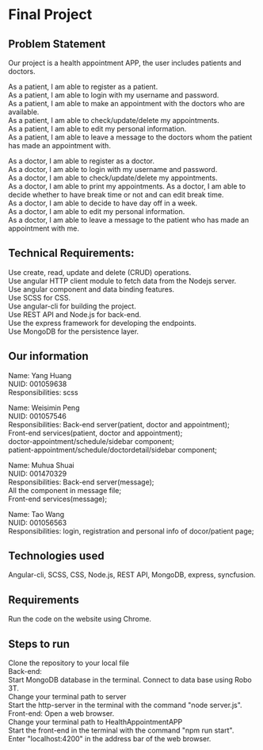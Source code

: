 # Final Project
## Problem Statement
Our project is a health appointment APP, the user includes patients and doctors.  

As a patient, I am able to register as a patient.  
As a patient, I am able to login with my username and password.  
As a patient, I am able to make an appointment with the doctors who are available.  
As a patient, I am able to check/update/delete my appointments.  
As a patient, I am able to edit my personal information.  
As a patient, I am able to leave a message to the doctors whom the patient has made an appointment with.  
  
As a doctor, I am able to register as a doctor.  
As a doctor, I am able to login with my username and password.  
As a doctor, I am able to check/update/delete my appointments.  
As a doctor, I am able to print my appointments. 
As a doctor, I am able to decide whether to have break time or not and can edit break time.  
As a doctor, I am able to decide to have day off in a week.  
As a doctor, I am able to edit my personal information.   
As a doctor, I am able to leave a message to the patient who has made an appointment with me.  
  

## Technical Requirements:
Use create, read, update and delete (CRUD) operations.  
Use angular HTTP client module to fetch data from the Nodejs server.  
Use angular component and data binding features.  
Use SCSS for CSS.  
Use angular-cli for building the project.  
Use REST API and Node.js for back-end.  
Use the express framework for developing the endpoints.  
Use MongoDB for the persistence layer.  
   
    
## Our information
Name: Yang Huang  
NUID: 001059638  
Responsibilities: scss  
  
Name: Weisimin Peng  
NUID: 001057546  
Responsibilities: Back-end server(patient, doctor and appointment);  
                  Front-end services(patient, doctor and appointment);  
                  doctor-appointment/schedule/sidebar component;  
                  patient-appointment/schedule/doctordetail/sidebar component;  
  
Name: Muhua Shuai  
NUID: 001470329  
Responsibilities: Back-end server(message);  
                  All the component in message file;  
                  Front-end services(message);  
  
Name: Tao Wang  
NUID: 001056563   
Responsibilities: login, registration and personal info of docor/patient page; 
  
    
## Technologies used
Angular-cli, SCSS, CSS, Node.js, REST API, MongoDB, express, syncfusion.   
  
  
## Requirements
Run the code on the website using Chrome.  

## Steps to run
Clone the repository to your local file  
Back-end:  
Start MongoDB database in the terminal. 
Connect to data base using Robo 3T.  
Change your terminal path to server  
Start the http-server in the terminal with the command "node server.js".  
Front-end: 
Open a web browser.  
Change your terminal path to HealthAppointmentAPP  
Start the front-end in the terminal with the command "npm run start".   
Enter "localhost:4200" in the address bar of the web browser.  
